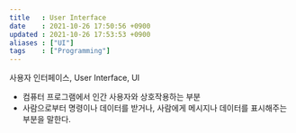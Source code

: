 ```yaml
---
title   : User Interface 
date    : 2021-10-26 17:50:56 +0900
updated : 2021-10-26 17:53:53 +0900
aliases : ["UI"] 
tags    : ["Programming"]
---
```


사용자 인터페이스, User Interface, UI  

- 컴퓨터 프로그램에서 인간 사용자와 상호작용하는 부분 
- 사람으로부터 명령이나 데이터를 받거나, 사람에게 메시지나 데이터를 표시해주는 부분을 말한다. 
